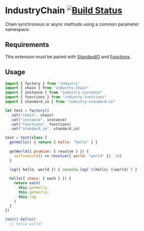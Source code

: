 # IndustryChain [![Build Status](https://travis-ci.org/invrs/industry-chain.svg?branch=master)](https://travis-ci.org/invrs/industry-chain)

Chain synchronous or async methods using a common parameter namespace.

## Requirements

This extension must be paired with [StandardIO](https://github.com/invrs/industry-standard-io) and [Functions](https://github.com/invrs/industry-functions).

## Usage

```js
import { factory } from "industry"
import { chain } from "industry-chain"
import { instance } from "industry-instance"
import { functions } from "industry-functions"
import { standard_io } from "industry-standard-io"

let test = factory()
  .set("chain", chain)
  .set("instance", instance)
  .set("functions", functions)
  .set("standard_io", standard_io)

test = test(class {
  getHello() { return { hello: "hello" } }
  
  getWorld({ promise: { resolve } }) {
    setTimeout(() => resolve({ world: "world" }), 10)
  }
  
  log({ hello, world }) { console.log(`${hello} ${world}`) }

  hello({ chain: { each } }) {
    return each(
      this.getHello,
      this.getWorld,
      this.log
    )
  }
})

test().hello()
  // hello world!
```

